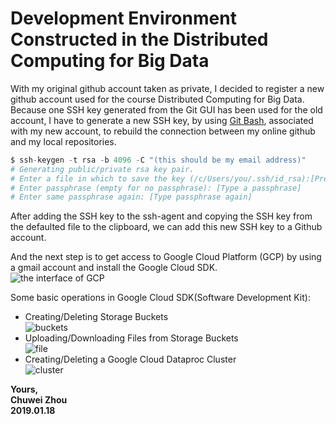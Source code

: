 # Development Environment Constructed in the Distributed Computing for Big Data                                                                                             
With my original github account taken as private, I decided to register a new github account used for the course Distributed Computing for Big Data. Because one SSH key generated from the Git GUI has been used for the old account, I have to generate a new SSH key, by using [Git Bash](https://help.github.com/articles/connecting-to-github-with-ssh/), associated with my new account, to rebuild the connection between my online github and my local repositories.                              

```python
$ ssh-keygen -t rsa -b 4096 -C "(this should be my email address)"
# Generating public/private rsa key pair.
# Enter a file in which to save the key (/c/Users/you/.ssh/id_rsa):[Press enter]
# Enter passphrase (empty for no passphrase): [Type a passphrase]
# Enter same passphrase again: [Type passphrase again]
```
               
After adding the SSH key to the ssh-agent and copying the SSH key from the defaulted file to the clipboard, we can add this new SSH key to a Github account.                
                   
And the next step is to get access to Google Cloud Platform (GCP) by using a gmail account and install the Google Cloud SDK.              
![the interface of GCP](https://github.com/zhouchw5/Course_study_uk.github.io/blob/master/GCP.png)              
                     
Some basic operations in Google Cloud SDK(Software Development Kit):
- Creating/Deleting Storage Buckets                 
![buckets](https://github.com/zhouchw5/Course_study_uk.github.io/blob/development-environment-constructing-in-Big-Data-course/buckets.png)          
- Uploading/Downloading Files from Storage Buckets              
![file](https://github.com/zhouchw5/Course_study_uk.github.io/blob/development-environment-constructing-in-Big-Data-course/file.png)        
- Creating/Deleting a Google Cloud Dataproc Cluster                  
![cluster](https://github.com/zhouchw5/Course_study_uk.github.io/blob/development-environment-constructing-in-Big-Data-course/cluster.png)                    


                  
                    
                    

                      
**Yours,**                
**Chuwei Zhou**                    
**2019.01.18**                                 
